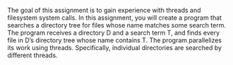 The goal of this assignment is to gain experience with threads and filesystem system calls. In this
assignment, you will create a program that searches a directory tree for files whose name matches
some search term. The program receives a directory D and a search term T, and finds every file
in D’s directory tree whose name contains T. The program parallelizes its work using threads.
Specifically, individual directories are searched by different threads.
